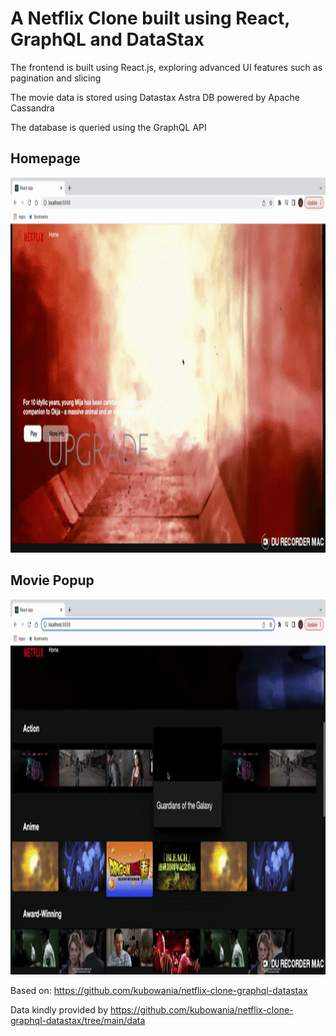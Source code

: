 # A Netflix Clone built using React, GraphQL and DataStax
The frontend is built using React.js, exploring advanced UI features such as pagination and slicing

The movie data is stored using Datastax Astra DB powered by Apache Cassandra

The database is queried using the GraphQL API

## Homepage
<img src="https://github.com/JensonChoi/netflix-clone/blob/main/assets/homepage.gif" width="1000" height="600" />

## Movie Popup
<img src="https://github.com/JensonChoi/netflix-clone/blob/main/assets/popup.gif" width="1000" height="600" />

Based on: https://github.com/kubowania/netflix-clone-graphql-datastax

Data kindly provided by https://github.com/kubowania/netflix-clone-graphql-datastax/tree/main/data

